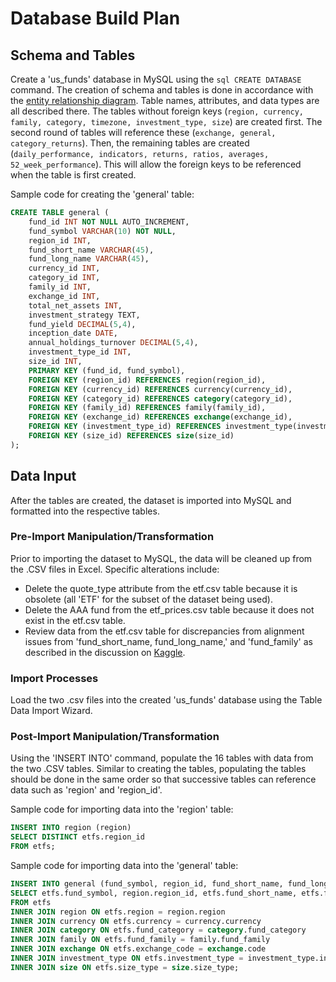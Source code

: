# Database Build Plan
## Schema and Tables
Create a 'us_funds' database in MySQL using the ```sql CREATE DATABASE``` command. The creation of schema and tables is done in accordance with the [entity relationship diagram](ERD.md). Table names, attributes, and data types are all described there. The tables without foreign keys (```region, currency, family, category, timezone, investment_type, size```) are created first. The second round of tables will reference these (```exchange, general, category_returns```). Then, the remaining tables are created (```daily_performance, indicators, returns, ratios, averages, 52_week_performance```). This will allow the foreign keys to be referenced when the table is first created.

Sample code for creating the 'general' table:
```sql
CREATE TABLE general (
    fund_id INT NOT NULL AUTO_INCREMENT,
    fund_symbol VARCHAR(10) NOT NULL,
    region_id INT,
    fund_short_name VARCHAR(45),
    fund_long_name VARCHAR(45),
    currency_id INT,
    category_id INT,
    family_id INT,
    exchange_id INT,
    total_net_assets INT,
    investment_strategy TEXT,
    fund_yield DECIMAL(5,4),
    inception_date DATE,
    annual_holdings_turnover DECIMAL(5,4),
    investment_type_id INT,
    size_id INT,
    PRIMARY KEY (fund_id, fund_symbol),
    FOREIGN KEY (region_id) REFERENCES region(region_id),
    FOREIGN KEY (currency_id) REFERENCES currency(currency_id),
    FOREIGN KEY (category_id) REFERENCES category(category_id),
    FOREIGN KEY (family_id) REFERENCES family(family_id),
    FOREIGN KEY (exchange_id) REFERENCES exchange(exchange_id),
    FOREIGN KEY (investment_type_id) REFERENCES investment_type(investment_type_id),
    FOREIGN KEY (size_id) REFERENCES size(size_id)
);
```

## Data Input
After the tables are created, the dataset is imported into MySQL and formatted into the respective tables. 

### Pre-Import Manipulation/Transformation
Prior to importing the dataset to MySQL, the data will be cleaned up from the .CSV files in Excel. Specific alterations include:
- Delete the quote_type attribute from the etf.csv table because it is obsolete (all 'ETF' for the subset of the dataset being used).
- Delete the AAA fund from the etf_prices.csv table because it does not exist in the etf.csv table.
- Review data from the etf.csv table for discrepancies from alignment issues from 'fund_short_name, fund_long_name,' and 'fund_family' as described in the discussion on [Kaggle](https://www.kaggle.com/datasets/stefanoleone992/mutual-funds-and-etfs/discussion/329929).
### Import Processes
Load the two .csv files into the created 'us_funds' database using the Table Data Import Wizard.
### Post-Import Manipulation/Transformation
Using the 'INSERT INTO' command, populate the 16 tables with data from the two .CSV tables. Similar to creating the tables, populating the tables should be done in the same order so that successive tables can reference data such as 'region' and 'region_id'.

Sample code for importing data into the 'region' table:
```sql
INSERT INTO region (region)
SELECT DISTINCT etfs.region_id
FROM etfs;
```

Sample code for importing data into the 'general' table:
```sql
INSERT INTO general (fund_symbol, region_id, fund_short_name, fund_long_name, currency_id, category_id, family_id, exchange_id, total_net_assets, investment_strategy, fund_yield, inception_date, annual_holdings_turnover, investment_type_id, size_id)
SELECT etfs.fund_symbol, region.region_id, etfs.fund_short_name, etfs.fund_long_name, currency.currency_id, category.category_id, family.family_id, exchange.exchange_id, etfs.total_net_assets, etfs.investment_strategy, etfs.fund_yield, etfs.inception_date, etfs.annual_holdings_turnover, investment_type.investment_type_id, size.size_id)
FROM etfs
INNER JOIN region ON etfs.region = region.region
INNER JOIN currency ON etfs.currency = currency.currency
INNER JOIN category ON etfs.fund_category = category.fund_category
INNER JOIN family ON etfs.fund_family = family.fund_family
INNER JOIN exchange ON etfs.exchange_code = exchange.code
INNER JOIN investment_type ON etfs.investment_type = investment_type.investment_type
INNER JOIN size ON etfs.size_type = size.size_type;
```
